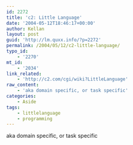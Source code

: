 ```yaml
---
id: 2272
title: 'c2: Little Language'
date: '2004-05-12T18:46:17+00:00'
author: Kellan
layout: post
guid: 'http://lm.quxx.info/?p=2272'
permalink: /2004/05/12/c2-little-language/
typo_id:
    - '2270'
mt_id:
    - '2034'
link_related:
    - 'http://c2.com/cgi/wiki?LittleLanguage'
raw_content:
    - 'aka domain specific, or task specific'
categories:
    - Aside
tags:
    - littlelanguage
    - programming
---
```


aka domain specific, or task specific